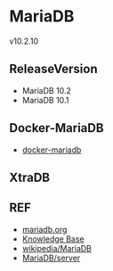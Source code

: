 # MariaDB
v10.2.10


## ReleaseVersion

- MariaDB 10.2
- MariaDB 10.1


## Docker-MariaDB

- [docker-mariadb](https://github.com/shawn0915/docker-study/blob/master/docker/mariadb-docker.md)

## XtraDB


## REF

- [mariadb.org](https://mariadb.org/)
- [Knowledge Base](https://mariadb.com/kb/en/)
- [wikipedia/MariaDB](http://en.wikipedia.org/wiki/MariaDB)
- [MariaDB/server](https://github.com/MariaDB/server)